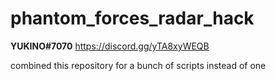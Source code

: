 # phantom_forces_radar_hack

**YUKINO#7070** https://discord.gg/yTA8xyWEQB

combined this repository for a bunch of scripts instead of one
